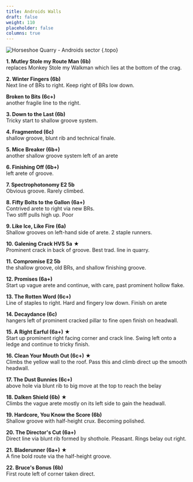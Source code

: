 ```yaml
---
title: Androids Walls
draft: false
weight: 110
placeholder: false
columns: true
---
```


![Horseshoe Quarry - Androids sector](/img/peak/stoney/Galening-1.jpg)
{.topo}

**1. Mutley Stole my Route Man (6b)**  
replaces Monkey Stole my Walkman which lies at the bottom of the crag.

**2. Winter Fingers (6b)**  
Next line of BRs to right. Keep right of BRs low down.

**Broken to Bits (6c+)**  
another fragile line to the right.

**3. Down to the Last (6b)**  
Tricky start to shallow groove system.

**4. Fragmented (6c)**  
shallow groove, blunt rib and technical finale.

**5. Mice Breaker (6b+)**  
another shallow groove system left of an arete

**6. Finishing Off (6b+)**  
left arete of groove.

**7. Spectrophotonomy E2 5b**  
Obvious groove. Rarely climbed.

**8. Fifty Bolts to the Gallon (6a+)**  
Contrived arete to right via new BRs.  
Two stiff pulls high up. Poor

**9. Like Ice, Like Fire (6a)**  
Shallow grooves on left-hand side of arete. 2 staple runners.

**10. Galening Crack HVS 5a** &starf;  
Prominent crack in back of groove. Best trad. line in quarry.

**11. Compromise E2 5b**  
the shallow groove, old BRs, and shallow finishing groove.

**12. Promises (6a+)**  
Start up vague arete and continue, with care, past prominent hollow flake.

**13. The Rotten Word (6c+)**  
Line of staples to right. Hard and fingery low down. Finish on arete

**14. Decaydance (6c)**  
hangers left of prominent cracked pillar to fine open finish on headwall.

**15. A Right Earful (6a+)** &starf;   
Start up prominent right facing corner and crack line. Swing left onto a ledge and continue to tricky finish.

**16. Clean Your Mouth Out (6c+)** &starf;  
Climbs the yellow wall to the roof. Pass this and climb direct up the smooth headwall.

**17. The Dust Bunnies (6c+)**  
above hole via blunt rib to big move at the top to reach the belay

**18. Dalken Shield (6b)** &starf;  
Climbs the vague arete mostly on its left side to gain the headwall.

**19. Hardcore, You Know the Score (6b)**  
Shallow groove with half-height crux. Becoming polished.

**20. The Director's Cut (6a+)**  
Direct line via blunt rib formed by shothole. Pleasant. Rings belay out right.

**21. Bladerunner (6a+)** &starf;  
A fine bold route via the half-height groove.

**22. Bruce's Bonus (6b)**  
First route left of corner taken direct.